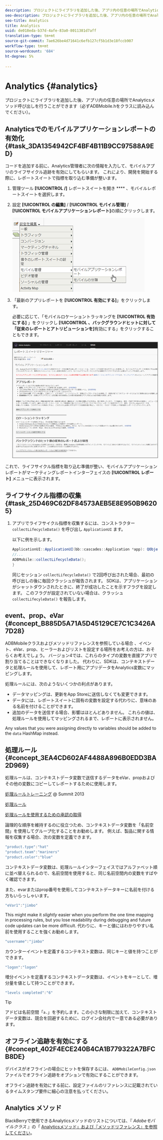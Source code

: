 ```yaml
---
description: プロジェクトにライブラリを追加した後、アプリ内の任意の場所でAnalyticsメソッド呼び出しを行うことができます（必ずADBMobile.hをクラスに読み込んでください）。
seo-description: プロジェクトにライブラリを追加した後、アプリ内の任意の場所でAnalyticsメソッド呼び出しを行うことができます（必ずADBMobile.hをクラスに読み込んでください）。
seo-title: Analytics
title: Analytics
uuid: de018eda-b37d-4afe-83a0-8011381d7aff
translation-type: tm+mt
source-git-commit: 7ae626be4d71641c6efb127cf5b1d3e18fccb907
workflow-type: tm+mt
source-wordcount: '684'
ht-degree: 5%

---
```



# Analytics {#analytics}

プロジェクトにライブラリを追加した後、アプリ内の任意の場所でAnalyticsメソッド呼び出しを行うことができます（必ずADBMobile.hをクラスに読み込んでください）。

## Analyticsでのモバイルアプリケーションレポートの有効化 {#task_3DA1354942CF4BF4B11B9CC97588A9ED}

コードを追加する前に、Analytics管理者に次の情報を入力して、モバイルアプリのライフサイクル追跡を有効にしてもらいます。 これにより、開発を開始する際に、レポートスイートで指標を取り込む準備が整います。


1. 管理ツール **[!UICONTROL /]** レポートスイートを開き **** 、モバイルレポートスイートを選択します。
1. 設定 **[!UICONTROL の編集]** / **[!UICONTROL モバイル管理]** / **[!UICONTROL モバイルアプリケーションレポート]**&#x200B;の順にクリックします。

   ![](assets/mobile-settings.png)

1. 「最新のアプリレポートを **[!UICONTROL 有効にする]**」をクリックします。

   必要に応じて、「モバイルロケーショントラッキングを **[!UICONTROL 有効にする]** 」をクリックし **[!UICONTROL 、バックグラウンドヒットに対して「従来のレポートとアトリビューションを]**&#x200B;有効にする」をクリックすることもできます。

   ![](assets/enable-lifecycle.png)

これで、ライフサイクル指標を取り込む準備が整い、モバイルアプリケーションレポートがマーケティングレポートインターフェイスの **[!UICONTROL レポート]** メニューに表示されます。

## ライフサイクル指標の収集 {#task_25D469C62DF84573AEB5E8E950B96205}

1. アプリでライフサイクル指標を収集するには、コンストラクター `collectLifecycleData()` を呼び出し `ApplicationUI` ます。

   以下に例を示します。

   ```java
   ApplicationUI::ApplicationUI(bb::cascades::Application *app): QObject(app) { 
   //... 
   ADBMobile::collectLifecycleData(); 
   } 
   ```

   同じセッション `collectLifecycleData()` で2回呼び出された場合、最初の呼び出しの後に毎回クラッシュが報告されます。 SDKは、アプリケーションがシャットダウンされたときに、終了が成功したことを示すフラグを設定します。 このフラグが設定されていない場合は、クラッシュ `collectLifecyleData()` を報告します。

## event、prop、eVar {#concept_B885D5A71A5D45129CE7C1C3426A7D28}


ADBMobileクラスおよびメソッドリファレンスを参照している場合 [](/help/blackberry/methods.md)、イベント、eVar、prop、ヒーラーおよびリストを設定する場所をお考えの方は、おそらくお考えでしょう。 バージョン4では、これらのタイプの変数を直接アプリで割り当てることはできなくなりました。 代わりに、SDKは、コンテキストデータと処理ルールを使用して、レポート用にアプリデータをAnalytics変数にマッピングします。

処理ルールには、次のようないくつかの利点があります。

* データマッピングは、更新をApp Storeに送信しなくても変更できます。
* データには、レポートスイートに固有の変数を設定する代わりに、意味のある名前を付けることができます。
* 追加のデータを送信する場合、影響はほとんどありません。 これらの値は、処理ルールを使用してマッピングされるまで、レポートに表示されません。

Any values that you were assigning directly to variables should be added to the `data` HashMap instead.

## 処理ルール {#concept_3EA4CD602AF4488A896B0EDD3BA2D969}

処理ルールは、コンテキストデータ変数で送信するデータをeVar、propおよびその他の変数にコピーしてレポートするために使用します。

[処理ルールトレーニング](https://tv.adobe.com/embed/1181/16506/) @ Summit 2013

[処理ルール](https://docs.adobe.com/content/help/ja-JP/analytics/admin/admin-tools/processing-rules/processing-rules.html)

[処理ルールを使用するための承認の取得](https://helpx.adobe.com/analytics/kb/processing-rules-authorization.html)

論理的な順序を維持するのに役立つため、コンテキストデータ変数を「名前空間」を使用してグループ化することをお勧めします。 例えば、製品に関する情報を収集する場合、次の変数を定義できます。

```js
"product.type":"hat" 
"product.team":"mariners" 
"product.color":"blue"
```

コンテキストデータ変数は、処理ルールインターフェイスではアルファベット順に並べ替えられるので、名前空間を使用すると、同じ名前空間内の変数をすばやく確認できます。

また、evarまたはprop番号を使用してコンテキストデータキーに名前を付ける方もいらっしゃいます。

```js
"eVar1":"jimbo"
```

This might make it *slightly* easier when you perform the one time mapping in processing rules, but you lose readability during debugging and future code updates can be more difficult. 代わりに、キーと値にはわかりやすい名前を使用することを強くお勧めします。

```js
"username":"jimbo"
```

カウンターイベントを定義するコンテキスト変数は、同じキーと値を持つことができます。

```js
"logon":"logon"
```

増分イベントを定義するコンテキストデータ変数は、イベントをキーとして、増分量を値として持つことができます。

```js
"levels completed":"6"
```

>[!TIP]
>
>アドビは名前空間「`a.`」を予約します。この小さな制限に加えて、コンテキストデータ変数は、競合を回避するために、ログイン会社内で一意である必要があります。

## オフライン追跡を有効にする {#concept_402F4ECE240B4CA1B779322A7BFCB8DE}

デバイスがオフラインの場合にヒットを保存するには、 `ADBMobileConfig.json` ファイルでオフライン追跡をオプションで有効にすることができます。

オフライン追跡を有効にする前に、設定ファイルのリファレンスに記載されているタイムスタンプ要件に細心の注意を払ってください。

## Analytics メソッド

BlackBerryで使用できるAnalyticsメソッドのリストについては、『 *Adobeモバイルクラス* 』の「 [Analyticsメソッド」および『メソッドリファレンス』を参照してください](/help/blackberry/methods.md)。